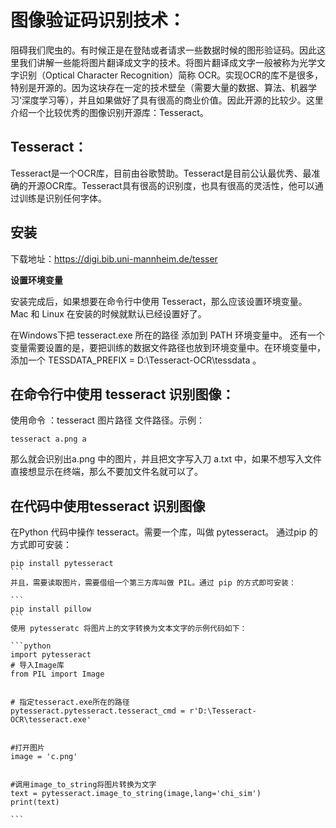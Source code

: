 #  图像验证码识别技术：

阻碍我们爬虫的。有时候正是在登陆或者请求一些数据时候的图形验证码。因此这里我们讲解一些能将图片翻译成文字的技术。将图片翻译成文字一般被称为光学文字识别（Optical Character Recognition）简称 OCR。实现OCR的库不是很多，特别是开源的。因为这块存在一定的技术壁垒（需要大量的数据、算法、机器学习‘深度学习等），并且如果做好了具有很高的商业价值。因此开源的比较少。这里介绍一个比较优秀的图像识别开源库：Tesseract。

## Tesseract：
Tesseract是一个OCR库，目前由谷歌赞助。Tesseract是目前公认最优秀、最准确的开源OCR库。Tesseract具有很高的识别度，也具有很高的灵活性，他可以通过训练是识别任何字体。
## 安装
下载地址：https://digi.bib.uni-mannheim.de/tesser

**设置环境变量**

安装完成后，如果想要在命令行中使用 Tesseract，那么应该设置环境变量。 Mac 和 Linux 在安装的时候就默认已经设置好了。

在Windows下把 tesseract.exe 所在的路径 添加到 PATH 环境变量中。
还有一个变量需要设置的是，要把训练的数据文件路径也放到环境变量中。在环境变量中，添加一个 TESSDATA_PREFIX = D:\Tesseract-OCR\tessdata 。



## 在命令行中使用 tesseract 识别图像：
使用命令 ：tesseract 图片路径 文件路径。示例：

```
tesseract a.png a
```

那么就会识别出a.png 中的图片，并且把文字写入刀 a.txt 中，如果不想写入文件直接想显示在终端，那么不要加文件名就可以了。

## 在代码中使用tesseract 识别图像
在Python 代码中操作 tesseract。需要一个库，叫做 pytesseract。 通过pip 的方式即可安装：


````
pip install pytesseract
```
并且，需要读取图片，需要借组一个第三方库叫做 PIL。通过 pip 的方式即可安装：

```
pip install pillow
```
使用 pytesseratc 将图片上的文字转换为文本文字的示例代码如下：

```python
import pytesseract
# 导入Image库
from PIL import Image


# 指定tesseract.exe所在的路径
pytesseract.pytesseract.tesseract_cmd = r'D:\Tesseract-OCR\tesseract.exe'


#打开图片
image = 'c.png'


#调用image_to_string将图片转换为文字
text = pytesseract.image_to_string(image,lang='chi_sim')
print(text)

```